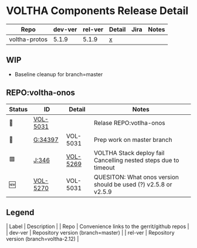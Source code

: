 # VOLTHA Components Release Detail

| Repo | dev-ver | rel-ver | Detail | Jira | Notes |
| ---- | ------- | ------- | ------ | ---- | ----- |
| voltha-protos | 5.1.9 | 5.1.9 | [x](#REPO:voltha-onos) | | |

## WIP

- Baseline cleanup for branch=master

    
## REPO:voltha-onos

| Status | ID | Detail | Notes |
| ------ | -- | ------ | ----- |
| :hammer: | [VOL-5031](https://jira.opencord.org/browse/VOL-5031) | | Relase REPO:votlha-onos |
| :hammer: | [G:34397](https://gerrit.opencord.org/c/voltha-onos/+/34397) | VOL-5031 | Prep work on master branch |
| :red_square: | [J:346](https://jenkins.opencord.org/job/verify_voltha-onos_sanity-test/346) | [VOL-5269](https://jira.opencord.org/browse/VOL-5269) | VOLTHA Stack deploy fail <br> Cancelling nested steps due to timeout |
| :new: | [VOL-5270](https://jira.opencord.org/browse/VOL-5270) | VOL-5031 | QUESITON: What onos version should be used (?) v2.5.8 or v2.5.9 |
    
## Legend

| Label   | Description |
| Repo    | Convenience links to the gerrit/github repos |
| dev-ver | Repository version (branch=master)           |
| rel-ver | Repository version (branch=voltha-2.12)      |
